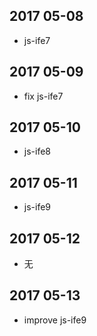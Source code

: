 ## 2017 05-08
* js-ife7

## 2017 05-09
* fix js-ife7

## 2017 05-10
* js-ife8


## 2017 05-11
* js-ife9

## 2017 05-12
* 无

## 2017 05-13
* improve js-ife9
